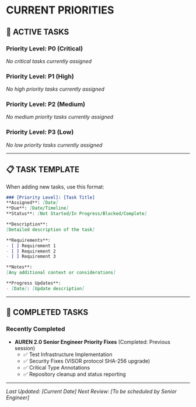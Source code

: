 # CURRENT PRIORITIES

## 🎯 ACTIVE TASKS

### Priority Level: P0 (Critical)
*No critical tasks currently assigned*

### Priority Level: P1 (High)
*No high priority tasks currently assigned*

### Priority Level: P2 (Medium)
*No medium priority tasks currently assigned*

### Priority Level: P3 (Low)
*No low priority tasks currently assigned*

---

## 📋 TASK TEMPLATE

When adding new tasks, use this format:

```markdown
### [Priority Level]: [Task Title]
**Assigned**: [Date]
**Due**: [Date/Timeline]
**Status**: [Not Started/In Progress/Blocked/Complete]

**Description**: 
[Detailed description of the task]

**Requirements**:
- [ ] Requirement 1
- [ ] Requirement 2
- [ ] Requirement 3

**Notes**:
[Any additional context or considerations]

**Progress Updates**:
- [Date]: [Update description]
```

---

## 🔄 COMPLETED TASKS

### Recently Completed
- **AUREN 2.0 Senior Engineer Priority Fixes** (Completed: Previous session)
  - ✅ Test Infrastructure Implementation
  - ✅ Security Fixes (VISOR protocol SHA-256 upgrade)
  - ✅ Critical Type Annotations
  - ✅ Repository cleanup and status reporting

---

*Last Updated: [Current Date]*
*Next Review: [To be scheduled by Senior Engineer]* 